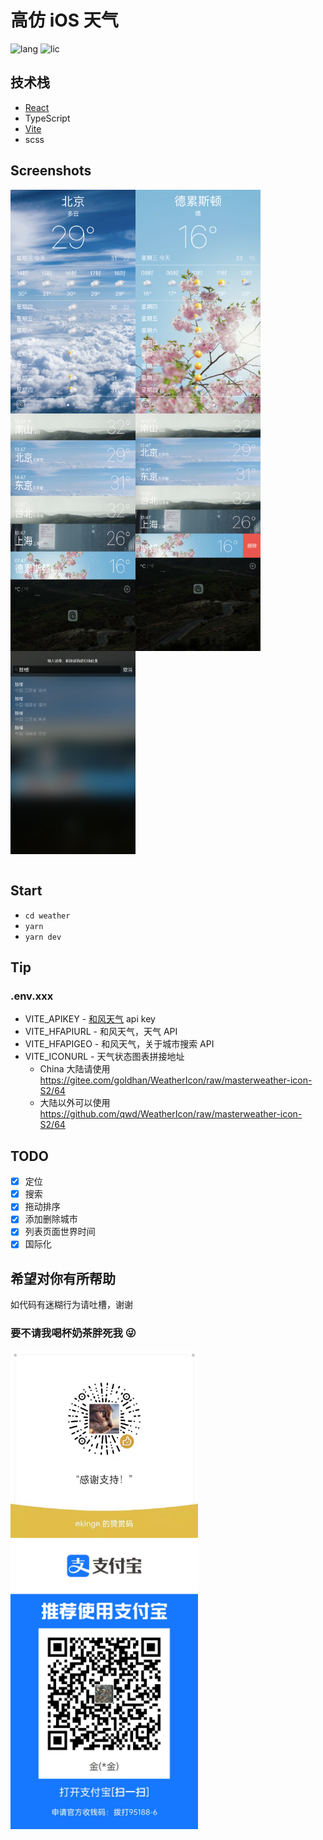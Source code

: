 # 高仿 iOS 天气

![lang](https://img.shields.io/github/languages/top/goldhan/ImitationiOSWeather)
![lic](https://img.shields.io/github/license/goldhan/ImitationiOSWeather)

## 技术栈

- [React](https://react.docschina.org/)
- TypeScript
- [Vite](https://cn.vitejs.dev/)
- scss

## Screenshots

<div style="display:flex;flex-wrap:wrap">
    <img src="./preview/01.png" width = "200" alt="" align=left />
    <img src="./preview/02.png" width = "200" alt="" align=left />
    <img src="./preview/03.png" width = "200" alt="" align=left />
    <img src="./preview/04.png" width = "200" alt="" align=left />
    <img src="./preview/05.png" width = "200" alt="" align=left />
    <img src="./preview/06.png" width = "200" alt="" align=left />
</div>

</br>

## Start

- `cd weather`
- `yarn`
- `yarn dev`

## Tip

### .env.xxx

- VITE_APIKEY - [和风天气](https://dev.qweather.com/) api key
- VITE_HFAPIURL - 和风天气，天气 API
- VITE_HFAPIGEO - 和风天气，关于城市搜索 API
- VITE_ICONURL - 天气状态图表拼接地址
  - China 大陆请使用 <https://gitee.com/goldhan/WeatherIcon/raw/masterweather-icon-S2/64>
  - 大陆以外可以使用 <https://github.com/qwd/WeatherIcon/raw/masterweather-icon-S2/64>

## TODO

- [x] 定位
- [x] 搜索
- [x] 拖动排序
- [x] 添加删除城市
- [x] 列表页面世界时间
- [x] 国际化

## 希望对你有所帮助

如代码有迷糊行为请吐槽，谢谢

### 要不请我喝杯奶茶胖死我 😜

<img src="./preview/wechat-m.jpeg" width = "300" alt="" align=left />
<img src="./preview/ali.jpg" width = "300" alt="" align=left />